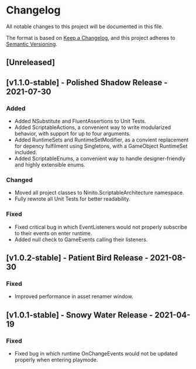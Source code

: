 # Changelog
All notable changes to this project will be documented in this file.

The format is based on [Keep a Changelog](https://keepachangelog.com/en/1.0.0/),
and this project adheres to [Semantic Versioning](https://semver.org/spec/v2.0.0.html).

## [Unreleased]

## [v1.1.0-stable] - Polished Shadow Release - 2021-07-30
### Added
- Added NSubstitute and FluentAssertions to Unit Tests.
- Added ScriptableActions, a convenient way to write modularized behavior, with support for up to four arguments.
- Added RuntimeSets and RuntimeSetModifier, as a convient replacement for depency fulfilment using Singletons, with a GameObject RuntimeSet included.
- Added ScriptableEnums, a convenient way to handle designer-friendly and highly extensible enums.
### Changed
- Moved all project classes to Ninito.ScriptableArchitecture namespace.
- Fully rewrote all Unit Tests for better readability.
### Fixed
- Fixed critical bug in which EventListeners would not properly subscribe to their events on enter runtime.
- Added null check to GameEvents calling their listeners.

## [v1.0.2-stable] - Patient Bird Release - 2021-08-30
### Fixed
- Improved performance in asset renamer window.

## [v1.0.1-stable] - Snowy Water Release - 2021-04-19
### Fixed
- Fixed bug in which runtime OnChangeEvents would not be updated properly when entering playmode.